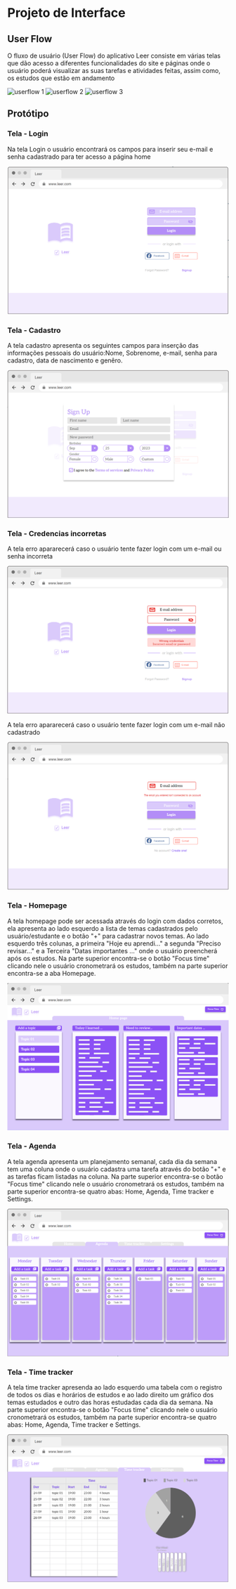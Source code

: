 
# Projeto de Interface

## User Flow

O fluxo de usuário (User Flow) do aplicativo Leer consiste em várias telas que dão acesso a diferentes funcionalidades do site e páginas onde o usuário poderá visualizar as suas tarefas e atividades feitas, assim como, os estudos que estão em andamento

![userflow 1](https://github.com/ICEI-PUC-Minas-PMV-ADS/pmv-ads-2023-2-e1-proj-web-t6-grupo-2-turma-6/assets/145687308/65624c9a-f762-48e1-8d6d-ee41abad14e6)
 ![userflow 2](https://github.com/ICEI-PUC-Minas-PMV-ADS/pmv-ads-2023-2-e1-proj-web-t6-grupo-2-turma-6/assets/145687308/2ce44e10-d6a0-4df0-bca9-b4cc0c32a1d6)
![userflow 3](https://github.com/ICEI-PUC-Minas-PMV-ADS/pmv-ads-2023-2-e1-proj-web-t6-grupo-2-turma-6/assets/145687308/919ba234-fd3a-48cc-8e84-78919e48baee)

## Protótipo

### Tela - Login 
Na tela Login o usuário encontrará os campos para inserir seu e-mail e senha cadastrado para ter acesso a página home 

![prototipologin](https://github.com/ICEI-PUC-Minas-PMV-ADS/pmv-ads-2023-2-e1-proj-web-t6-grupo-2-turma-6/blob/main/documentos/img/Signin.png)

### Tela - Cadastro 
A tela cadastro apresenta os seguintes campos para inserção das informações pessoais do usuário:Nome, Sobrenome, e-mail, senha para cadastro, data de nascimento e genêro.

![prototipocadastro](https://github.com/ICEI-PUC-Minas-PMV-ADS/pmv-ads-2023-2-e1-proj-web-t6-grupo-2-turma-6/blob/main/documentos/img/signup.png)

### Tela - Credencias incorretas  
A tela erro apararecerá caso o usuário tente fazer login com um e-mail ou senha incorreta 

![prototipocredenciaiasincorretas](https://github.com/ICEI-PUC-Minas-PMV-ADS/pmv-ads-2023-2-e1-proj-web-t6-grupo-2-turma-6/blob/main/documentos/img/wrong%20email%20or%20password.png)

A tela erro apararecerá caso o usuário tente fazer login com um e-mail não cadastrado 

![prototipocredenciaiasincorretas](https://github.com/ICEI-PUC-Minas-PMV-ADS/pmv-ads-2023-2-e1-proj-web-t6-grupo-2-turma-6/blob/main/documentos/img/unregistered%20email.png)

### Tela - Homepage 
A tela homepage pode ser acessada através do login com dados corretos, ela apresenta ao lado esquerdo a lista de temas cadastrados pelo usuário/estudante e o botão "+" para cadastrar novos temas. Ao lado esquerdo três colunas, a primeira "Hoje eu aprendi..." a segunda "Preciso revisar..." e a Terceira "Datas importantes ..." onde o usuário preencherá após os estudos. Na parte superior encontra-se o botão "Focus time" clicando nele o usuário cronometrará os estudos, também na parte superior encontra-se a aba Homepage. 

![prototipologin](https://github.com/ICEI-PUC-Minas-PMV-ADS/pmv-ads-2023-2-e1-proj-web-t6-grupo-2-turma-6/blob/main/documentos/img/04%20homepage.png)

### Tela - Agenda
A tela agenda apresenta um planejamento semanal, cada dia da semana tem uma coluna onde o usuário cadastra uma tarefa através do botão "+" e as tarefas ficam listadas na coluna. Na parte superior encontra-se o botão "Focus time" clicando nele o usuário cronometrará os estudos, também na parte superior encontra-se quatro abas: Home, Agenda, Time tracker e Settings. 

![prototipoagenda](https://github.com/ICEI-PUC-Minas-PMV-ADS/pmv-ads-2023-2-e1-proj-web-t6-grupo-2-turma-6/blob/main/documentos/img/agenda.png)

### Tela - Time tracker
A tela time tracker apresenda ao lado esquerdo uma tabela com o registro de todos os dias e horários de estudos e ao lado direito um gráfico dos temas estudados e outro das horas estudadas cada dia da semana. Na parte superior encontra-se o botão "Focus time" clicando nele o usuário cronometrará os estudos, também na parte superior encontra-se quatro abas: Home, Agenda, Time tracker e Settings. 

![prototipotimetracker](https://github.com/ICEI-PUC-Minas-PMV-ADS/pmv-ads-2023-2-e1-proj-web-t6-grupo-2-turma-6/blob/main/documentos/img/Time%20tracker.png)
